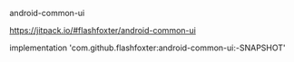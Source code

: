 android-common-ui

https://jitpack.io/#flashfoxter/android-common-ui

implementation 'com.github.flashfoxter:android-common-ui:-SNAPSHOT'
